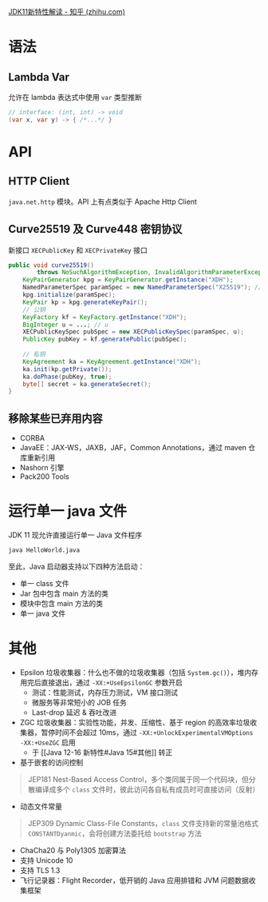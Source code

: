 [JDK11新特性解读 - 知乎 (zhihu.com)](https://zhuanlan.zhihu.com/p/45412682)

# 语法

## Lambda Var

允许在 lambda 表达式中使用 `var` 类型推断

```java
// interface: (int, int) -> void
(var x, var y) -> { /*...*/ }
```

# API

## HTTP Client

`java.net.http` 模块。API 上有点类似于 Apache Http Client

## Curve25519 及 Curve448 密钥协议

新接口 `XECPublicKey` 和 `XECPrivateKey` 接口

```java
public void curve25519()   
        throws NoSuchAlgorithmException, InvalidAlgorithmParameterException, InvalidKeySpecException, InvalidKeyException {  
    KeyPairGenerator kpg = KeyPairGenerator.getInstance("XDH");  
    NamedParameterSpec paramSpec = new NamedParameterSpec("X25519"); // curve448: X448  
    kpg.initialize(paramSpec);  
    KeyPair kp = kpg.generateKeyPair();  
    // 公钥  
    KeyFactory kf = KeyFactory.getInstance("XDH");  
    BigInteger u = ...; // u  
    XECPublicKeySpec pubSpec = new XECPublicKeySpec(paramSpec, u);  
    PublicKey pubKey = kf.generatePublic(pubSpec);  
      
    // 私钥  
    KeyAgreement ka = KeyAgreement.getInstance("XDH");  
    ka.init(kp.getPrivate());  
    ka.doPhase(pubKey, true);  
    byte[] secret = ka.generateSecret();  
}
```

## 移除某些已弃用内容

- CORBA
- JavaEE：JAX-WS，JAXB，JAF，Common Annotations，通过 maven 仓库重新引用
- Nashorn 引擎
- Pack200 Tools

# 运行单一 java 文件

JDK 11 现允许直接运行单一 Java 文件程序

```bash
java HelloWorld.java
```

至此，Java 启动器支持以下四种方法启动：
- 单一 class 文件
- Jar 包中包含 main 方法的类
- 模块中包含 main 方法的类
- 单一 java 文件

# 其他

- Epsilon 垃圾收集器：什么也不做的垃圾收集器（包括 `System.gc()`），堆内存用完后直接退出，通过 `-XX:+UseEpsilonGC` 参数开启
	- 测试：性能测试，内存压力测试，VM 接口测试
	- 微服务等非常短小的 JOB 任务
	- Last-drop 延迟 & 吞吐改进
- ZGC 垃圾收集器：实验性功能，并发、压缩性、基于 region 的高效率垃圾收集器，暂停时间不会超过 10ms，通过 `-XX:+UnlockExperimentalVMOptions -XX:+UseZGC` 启用
	- 于 [[Java 12-16 新特性#Java 15#其他]] 转正
- 基于嵌套的访问控制

> JEP181 Nest-Based Access Control，多个类同属于同一个代码块，但分散编译成多个 `class` 文件时，彼此访问各自私有成员时可直接访问（反射）

- 动态文件常量

> JEP309 Dynamic Class-File Constants，`class` 文件支持新的常量池格式 `CONSTANTDyanmic`，会将创建方法委托给 `bootstrap` 方法

- ChaCha20 与 Poly1305 加密算法
- 支持 Unicode 10
- 支持 TLS 1.3
- 飞行记录器：Flight Recorder，低开销的 Java 应用排错和 JVM 问题数据收集框架
